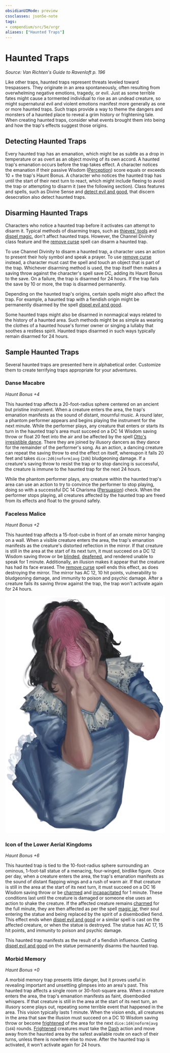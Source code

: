```yaml
---
obsidianUIMode: preview
cssclasses: json5e-note
tags:
- compendium/src/5e/vrgr
aliases: ["Haunted Traps"]
---
```

# Haunted Traps
*Source: Van Richten's Guide to Ravenloft p. 196* 

Like other traps, haunted traps represent threats leveled toward trespassers. They originate in an area spontaneously, often resulting from overwhelming negative emotions, tragedy, or evil. Just as some terrible fates might cause a tormented individual to rise as an undead creature, so might supernatural evil and violent emotions manifest more generally as one or more haunted traps. Such traps provide a way to theme the dangers and monsters of a haunted place to reveal a grim history or frightening tale. When creating haunted traps, consider what events brought them into being and how the trap's effects suggest those origins.

## Detecting Haunted Traps

Every haunted trap has an emanation, which might be as subtle as a drop in temperature or as overt as an object moving of its own accord. A haunted trap's emanation occurs before the trap takes effect. A character notices the emanation if their passive Wisdom ([Perception](2-Mechanics/CLI/rules/skills.md#Perception)) score equals or exceeds 10 + the trap's Haunt Bonus. A character who notices the haunted trap has until the start of their next turn to react, which might include fleeing to avoid the trap or attempting to disarm it (see the following section). Class features and spells, such as Divine Sense and [detect evil and good](2-Mechanics/CLI/spells/detect-evil-and-good.md), that discern desecration also detect haunted traps.

## Disarming Haunted Traps

Characters who notice a haunted trap before it activates can attempt to disarm it. Typical methods of disarming traps, such as [thieves' tools](2-Mechanics/CLI/items/thieves-tools.md) and [dispel magic](2-Mechanics/CLI/spells/dispel-magic.md), don't affect haunted traps. However, the Channel Divinity class feature and the [remove curse](2-Mechanics/CLI/spells/remove-curse.md) spell can disarm a haunted trap.

To use Channel Divinity to disarm a haunted trap, a character uses an action to present their holy symbol and speak a prayer. To use [remove curse](2-Mechanics/CLI/spells/remove-curse.md) instead, a character must cast the spell and touch an object that is part of the trap. Whichever disarming method is used, the trap itself then makes a saving throw against the character's spell save DC, adding its Haunt Bonus to the save. On a failure, the trap is disarmed for 24 hours. If the trap fails the save by 10 or more, the trap is disarmed permanently.

Depending on the haunted trap's origins, certain spells might also affect the trap. For example, a haunted trap with a fiendish origin might be permanently disarmed by the spell [dispel evil and good](2-Mechanics/CLI/spells/dispel-evil-and-good.md).

Some haunted traps might also be disarmed in nonmagical ways related to the history of a haunted area. Such methods might be as simple as wearing the clothes of a haunted house's former owner or singing a lullaby that soothes a restless spirit. Haunted traps disarmed in such ways typically remain disarmed for 24 hours.

## Sample Haunted Traps

Several haunted traps are presented here in alphabetical order. Customize them to create terrifying traps appropriate for your adventures.

### Danse Macabre

*Haunt Bonus +4*

This haunted trap affects a 20-foot-radius sphere centered on an ancient but pristine instrument. When a creature enters the area, the trap's emanation manifests as the sound of distant, mournful music. A round later, a phantom performer appears and begins playing the instrument for the next minute. While the performer plays, any creature that enters or starts its turn in the haunted trap's area must succeed on a DC 14 Wisdom saving throw or float 20 feet into the air and be affected by the spell [Otto's irresistible dance](2-Mechanics/CLI/spells/ottos-irresistible-dance.md). There they are joined by illusory dancers as they dance for the remainder of the performer's song. As an action, a dancing creature can repeat the saving throw to end the effect on itself, whereupon it falls 20 feet and takes `dice:2d6|noform|avg` (`2d6`) bludgeoning damage. If a creature's saving throw to resist the trap or to stop dancing is successful, the creature is immune to the haunted trap for the next 24 hours.

While the phantom performer plays, any creature within the haunted trap's area can use an action to try to convince the performer to stop playing, doing so with a successful DC 14 Charisma ([Persuasion](2-Mechanics/CLI/rules/skills.md#Persuasion)) check. When the performer stops playing, all creatures affected by the haunted trap are freed from its effects and float to the ground safely.

### Faceless Malice

*Haunt Bonus +2*

This haunted trap affects a 15-foot-cube in front of an ornate mirror hanging on a wall. When a visible creature enters the area, the trap's emanation manifests as the creature's distorted reflection in the mirror. If that creature is still in the area at the start of its next turn, it must succeed on a DC 12 Wisdom saving throw or be [blinded](2-Mechanics/CLI/rules/conditions.md#Blinded), [deafened](2-Mechanics/CLI/rules/conditions.md#Deafened), and rendered unable to speak for 1 minute. Additionally, an illusion makes it appear that the creature has had its face erased. The [remove curse](2-Mechanics/CLI/spells/remove-curse.md) spell ends this effect, as does destroying the mirror. The mirror has AC 12, 10 hit points, vulnerability to bludgeoning damage, and immunity to poison and psychic damage. After a creature fails its saving throw against the trap, the trap won't activate again for 24 hours.

![The faceless malice haunted trap claims a victim](https://raw.githubusercontent.com/5etools-mirror-3/5etools-img/main/variantrules/VRGR/110-04-006.faceless-malice.webp#center)

### Icon of the Lower Aerial Kingdoms

*Haunt Bonus +6*

This haunted trap is tied to the 10-foot-radius sphere surrounding an ominous, 1-foot-tall statue of a menacing, four-winged, birdlike figure. Once per day, when a creature enters the area, the trap's emanation manifests as the sound of distant flapping wings and a rush of warm air. If that creature is still in the area at the start of its next turn, it must succeed on a DC 16 Wisdom saving throw or be [charmed](2-Mechanics/CLI/rules/conditions.md#Charmed) and [incapacitated](2-Mechanics/CLI/rules/conditions.md#Incapacitated) for 1 minute. These conditions last until the creature is damaged or someone else uses an action to shake the creature. If the affected creature remains [charmed](2-Mechanics/CLI/rules/conditions.md#Charmed) for the full minute, they are then affected as per the spell [magic jar](2-Mechanics/CLI/spells/magic-jar.md), their soul entering the statue and being replaced by the spirit of a disembodied fiend. This effect ends when [dispel evil and good](2-Mechanics/CLI/spells/dispel-evil-and-good.md) or a similar spell is cast on the affected creature, or when the statue is destroyed. The statue has AC 17, 15 hit points, and immunity to poison and psychic damage.

This haunted trap manifests as the result of a fiendish influence. Casting [dispel evil and good](2-Mechanics/CLI/spells/dispel-evil-and-good.md) on the statue permanently disarms the haunted trap.

### Morbid Memory

*Haunt Bonus +0*

A morbid memory trap presents little danger, but it proves useful in revealing important and unsettling glimpses into an area's past. This haunted trap affects a single room or 30-foot-square area. When a creature enters the area, the trap's emanation manifests as faint, disembodied whispers. If that creature is still in the area at the start of its next turn, an illusory scene plays out, repeating some terrible event that happened in the area. This vision typically lasts 1 minute. When the vision ends, all creatures in the area that saw the illusion must succeed on a DC 10 Wisdom saving throw or become [frightened](2-Mechanics/CLI/rules/conditions.md#Frightened) of the area for the next `dice:1d4|noform|avg` (`1d4`) rounds. [Frightened](2-Mechanics/CLI/rules/conditions.md#Frightened) creatures must take the [Dash](2-Mechanics/CLI/rules/actions.md#Dash) action and move away from the haunted area by the safest available route on each of their turns, unless there is nowhere else to move. After the haunted trap is activated, it won't activate again for 24 hours.